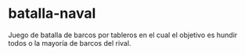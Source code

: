 # batalla-naval
Juego de batalla de barcos por tableros en el cual el objetivo es hundir todos o la mayoría de barcos del rival.
